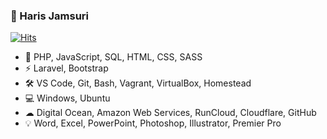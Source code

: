### 🦆 Haris Jamsuri
[![Hits](https://hits.seeyoufarm.com/api/count/incr/badge.svg?url=https%3A%2F%2Fharisjamsuri.github.io&count_bg=%2379C83D&title_bg=%23555555&icon=&icon_color=%23E7E7E7&title=hits&edge_flat=false)](https://hits.seeyoufarm.com)

- 💬 PHP, JavaScript, SQL, HTML, CSS, SASS
- ⚡ Laravel, Bootstrap
- 🛠 VS Code, Git, Bash, Vagrant, VirtualBox, Homestead
- 💻 Windows, Ubuntu
- ☁ Digital Ocean, Amazon Web Services, RunCloud, Cloudflare, GitHub
- 💡 Word, Excel, PowerPoint, Photoshop, Illustrator, Premier Pro 
